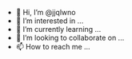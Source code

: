 - 👋 Hi, I’m @jjqlwno
- 👀 I’m interested in ...
- 🌱 I’m currently learning ...
- 💞️ I’m looking to collaborate on ...
- 📫 How to reach me ...

<!---
jjqlwno/jjqlwno is a ✨ special ✨ repository because its `README.md` (this file) appears on your GitHub profile.
You can click the Preview link to take a look at your changes.
--->
